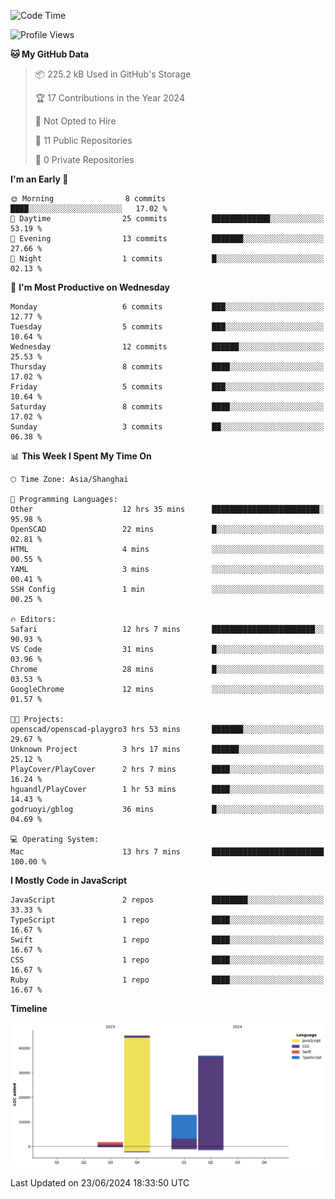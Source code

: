 <!--
**PascalDai/PascalDai** is a ✨ _special_ ✨ repository because its `README.md` (this file) appears on your GitHub profile.

Here are some ideas to get you started:

- 🔭 I’m currently working on ...
- 🌱 I’m currently learning ...
- 👯 I’m looking to collaborate on ...
- 🤔 I’m looking for help with ...
- 💬 Ask me about ...
- 📫 How to reach me: ...
- 😄 Pronouns: ...
- ⚡ Fun fact: ...
-->

<!--START_SECTION:waka-->
![Code Time](http://img.shields.io/badge/Code%20Time-506%20hrs%2019%20mins-blue)

![Profile Views](http://img.shields.io/badge/Profile%20Views-2-blue)

**🐱 My GitHub Data** 

> 📦 225.2 kB Used in GitHub's Storage 
 > 
> 🏆 17 Contributions in the Year 2024
 > 
> 🚫 Not Opted to Hire
 > 
> 📜 11 Public Repositories 
 > 
> 🔑 0 Private Repositories 
 > 
**I'm an Early 🐤** 

```text
🌞 Morning                8 commits           ████░░░░░░░░░░░░░░░░░░░░░   17.02 % 
🌆 Daytime                25 commits          █████████████░░░░░░░░░░░░   53.19 % 
🌃 Evening                13 commits          ███████░░░░░░░░░░░░░░░░░░   27.66 % 
🌙 Night                  1 commits           █░░░░░░░░░░░░░░░░░░░░░░░░   02.13 % 
```
📅 **I'm Most Productive on Wednesday** 

```text
Monday                   6 commits           ███░░░░░░░░░░░░░░░░░░░░░░   12.77 % 
Tuesday                  5 commits           ███░░░░░░░░░░░░░░░░░░░░░░   10.64 % 
Wednesday                12 commits          ██████░░░░░░░░░░░░░░░░░░░   25.53 % 
Thursday                 8 commits           ████░░░░░░░░░░░░░░░░░░░░░   17.02 % 
Friday                   5 commits           ███░░░░░░░░░░░░░░░░░░░░░░   10.64 % 
Saturday                 8 commits           ████░░░░░░░░░░░░░░░░░░░░░   17.02 % 
Sunday                   3 commits           ██░░░░░░░░░░░░░░░░░░░░░░░   06.38 % 
```


📊 **This Week I Spent My Time On** 

```text
🕑︎ Time Zone: Asia/Shanghai

💬 Programming Languages: 
Other                    12 hrs 35 mins      ████████████████████████░   95.98 % 
OpenSCAD                 22 mins             █░░░░░░░░░░░░░░░░░░░░░░░░   02.81 % 
HTML                     4 mins              ░░░░░░░░░░░░░░░░░░░░░░░░░   00.55 % 
YAML                     3 mins              ░░░░░░░░░░░░░░░░░░░░░░░░░   00.41 % 
SSH Config               1 min               ░░░░░░░░░░░░░░░░░░░░░░░░░   00.25 % 

🔥 Editors: 
Safari                   12 hrs 7 mins       ███████████████████████░░   90.93 % 
VS Code                  31 mins             █░░░░░░░░░░░░░░░░░░░░░░░░   03.96 % 
Chrome                   28 mins             █░░░░░░░░░░░░░░░░░░░░░░░░   03.53 % 
GoogleChrome             12 mins             ░░░░░░░░░░░░░░░░░░░░░░░░░   01.57 % 

🐱‍💻 Projects: 
openscad/openscad-playgro3 hrs 53 mins       ███████░░░░░░░░░░░░░░░░░░   29.67 % 
Unknown Project          3 hrs 17 mins       ██████░░░░░░░░░░░░░░░░░░░   25.12 % 
PlayCover/PlayCover      2 hrs 7 mins        ████░░░░░░░░░░░░░░░░░░░░░   16.24 % 
hguandl/PlayCover        1 hr 53 mins        ████░░░░░░░░░░░░░░░░░░░░░   14.43 % 
godruoyi/gblog           36 mins             █░░░░░░░░░░░░░░░░░░░░░░░░   04.69 % 

💻 Operating System: 
Mac                      13 hrs 7 mins       █████████████████████████   100.00 % 
```

**I Mostly Code in JavaScript** 

```text
JavaScript               2 repos             ████████░░░░░░░░░░░░░░░░░   33.33 % 
TypeScript               1 repo              ████░░░░░░░░░░░░░░░░░░░░░   16.67 % 
Swift                    1 repo              ████░░░░░░░░░░░░░░░░░░░░░   16.67 % 
CSS                      1 repo              ████░░░░░░░░░░░░░░░░░░░░░   16.67 % 
Ruby                     1 repo              ████░░░░░░░░░░░░░░░░░░░░░   16.67 % 
```



**Timeline**

![Lines of Code chart](https://raw.githubusercontent.com/PascalDai/PascalDai/main/assets/bar_graph.png)


 Last Updated on 23/06/2024 18:33:50 UTC
<!--END_SECTION:waka-->
